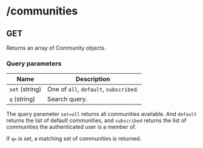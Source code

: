 # /communities

## GET

Returns an array of Community objects.

### Query parameters

| Name           | Description                            |
| -------------- | -------------------------------------- |
| `set` (string) | One of `all`, `default`, `subscribed`. |
| `q` (string)   | Search query.                          |

The query parameter `set=all` returns all communities available. And `default` returns the list of default communities, and `subscribed` returns the list of communities the authenticated user is a member of.

If `q=` is set, a matching set of communities is returned.
